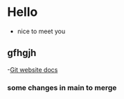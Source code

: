 # Hello
- nice to meet you
## gfhgjh
-[Git website docs](https://www.google.com)

### some changes in main to merge 

